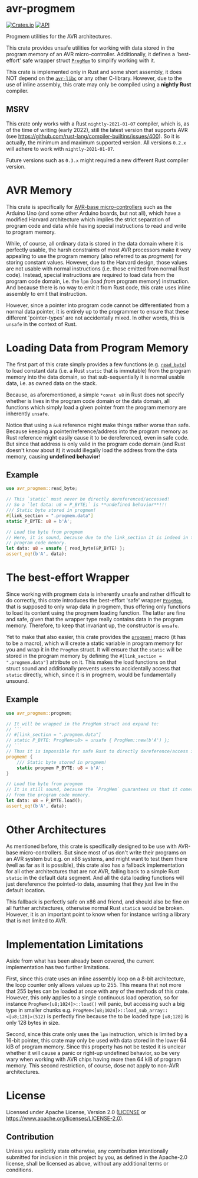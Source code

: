 # avr-progmem

[![Crates.io](https://img.shields.io/crates/v/avr-progmem.svg)](https://crates.io/crates/avr-progmem)
[![API](https://docs.rs/avr-progmem/badge.svg)](https://docs.rs/avr-progmem)

<!-- cargo-sync-readme start -->


Progmem utilities for the AVR architectures.

This crate provides unsafe utilities for working with data stored in
the program memory of an AVR micro-controller. Additionally, it defines a
'best-effort' safe wrapper struct [`ProgMem`] to simplify working with it.

This crate is implemented only in Rust and some short assembly, it does NOT
depend on the [`avr-libc`] or any other C-library. However, due to the use
of inline assembly, this crate may only be compiled using a **nightly Rust**
compiler.

## MSRV

This crate only works with a Rust `nightly-2021-01-07` compiler, which is,
as of the time of writing (early 2022), still the latest version that
supports AVR
(see <https://github.com/rust-lang/compiler-builtins/issues/400>).
So it is actually, the minimum and maximum supported version.
All versions `0.2.x` will adhere to work with `nightly-2021-01-07`.

Future versions such as `0.3.x` might required a new different Rust compiler
version.


# AVR Memory

This crate is specifically for [AVR-base micro-controllers][avr] such as
the Arduino Uno (and some other Arduino boards, but not all), which have a
modified Harvard architecture which implies the strict separation of program
code and data while having special instructions to read and write to
program memory.

While, of course, all ordinary data is stored in the data domain where it is
perfectly usable, the harsh constraints of most AVR processors make it very
appealing to use the program memory (also referred to as _progmem_) for
storing constant values. However, due to the Harvard design, those values
are not usable with normal instructions (i.e. those emitted from normal
Rust code). Instead, special instructions are required to load data from
the program code domain, i.e. the `lpm` (load _from_ program memory)
instruction. And because there is no way to emit it from Rust code, this
crate uses inline assembly to emit that instruction.

However, since a pointer into program code cannot be differentiated from a
normal data pointer, it is entirely up to the programmer to ensure that
these different 'pointer-types' are not accidentally mixed. In other words,
this is `unsafe` in the context of Rust.


# Loading Data from Program Memory

The first part of this crate simply provides a few functions (e.g.
[`read_byte`]) to load constant data (i.e. a Rust `static` that is
immutable) from the program memory into the data domain, so that
sub-sequentially it is normal usable data, i.e. as owned data on the stack.

Because, as aforementioned, a simple `*const u8` in Rust does not specify
whether is lives in the program code domain or the data domain, all
functions which simply load a given pointer from the program memory are
inherently `unsafe`.

Notice that using a `&u8` reference might make things rather worse than
safe. Because keeping a pointer/reference/address into the program memory
as Rust reference might easily cause it to be dereferenced, even in safe
code. But since that address is only valid in the program code domain (and
Rust doesn't know about it) it would illegally load the address from the
data memory, causing **undefined behavior**!

## Example

```rust
use avr_progmem::read_byte;

// This `static` must never be directly dereferenced/accessed!
// So a `let data: u8 = P_BYTE;` is **undefined behavior**!!!
/// Static byte stored in progmem!
#[link_section = ".progmem.data"]
static P_BYTE: u8 = b'A';

// Load the byte from progmem
// Here, it is sound, because due to the link_section it is indeed in the
// program code memory.
let data: u8 = unsafe { read_byte(&P_BYTE) };
assert_eq!(b'A', data);
```


# The best-effort Wrapper

Since working with progmem data is inherently unsafe and rather
difficult to do correctly, this crate introduces the best-effort 'safe'
wrapper [`ProgMem`], that is supposed to only wrap data in progmem, thus
offering only functions to load its content using the progmem loading
function.
The latter are fine and safe, given that the wrapper type really contains
data in the program memory. Therefore, to keep that invariant up, the
constructor is `unsafe`.

Yet to make that also easier, this crate provides the [`progmem!`] macro
(it has to be a macro), which will create a static variable in program
memory for you and wrap it in the `ProgMem` struct. It will ensure that the
`static` will be stored in the program memory by defining the
`#[link_section = ".progmem.data"]` attribute on it. This makes the load
functions on that struct sound and additionally prevents users to
accidentally access that `static` directly, which, since it is in progmem,
would be fundamentally unsound.

## Example

```rust
use avr_progmem::progmem;

// It will be wrapped in the ProgMem struct and expand to:
// ```
// #[link_section = ".progmem.data"]
// static P_BYTE: ProgMem<u8> = unsafe { ProgMem::new(b'A') };
// ```
// Thus it is impossible for safe Rust to directly dereference/access it!
progmem! {
    /// Static byte stored in progmem!
    static progmem P_BYTE: u8 = b'A';
}

// Load the byte from progmem
// It is still sound, because the `ProgMem` guarantees us that it comes
// from the program code memory.
let data: u8 = P_BYTE.load();
assert_eq!(b'A', data);
```


# Other Architectures

As mentioned before, this crate is specifically designed to be use with
AVR-base micro-controllers. But since most of us don't write their programs
on an AVR system but e.g. on x86 systems, and might want to test them
there (well as far as it is possible), this crate also has a fallback
implementation for all other architectures that are not AVR, falling back
to a simple Rust `static` in the default data segment. And all the data
loading functions will just dereference the pointed-to data, assuming that
they just live in the default location.

This fallback is perfectly safe on x86 and friend, and should also be fine
on all further architectures, otherwise normal Rust `static`s would be
broken. However, it is an important point to know when for instance writing
a library that is not limited to AVR.


# Implementation Limitations

Aside from what has been already been covered, the current implementation
has two further limitations.

First, since this crate uses an inline assembly loop on a 8-bit
architecture, the loop counter only allows values up to 255. This means
that not more that 255 bytes can be loaded at once with any of the methods
of this crate. However, this only applies to a single continuous load
operation, so for instance `ProgMem<[u8;1024]>::load()` will panic, but
accessing such a big type in smaller chunks e.g.
`ProgMem<[u8;1024]>::load_sub_array::<[u8;128]>(512)` is perfectly fine
because the to be loaded type `[u8;128]` is only 128 bytes in size.

Second, since this crate only uses the `lpm` instruction, which is limited
by a 16-bit pointer, this crate may only be used with data stored in the
lower 64 kiB of program memory. Since this property has not be tested it is
unclear whether it will cause a panic or right-up undefined behavior, so be
very wary when working with AVR chips having more then 64 kiB of program
memory.
This second restriction, of course, dose not apply to non-AVR architectures.


[`ProgMem`]: https://docs.rs/avr-progmem/latest/avr_progmem/struct.ProgMem.html
[`read_byte`]: https://docs.rs/avr-progmem/latest/avr_progmem/fn.read_byte.html
[`progmem!`]: https://docs.rs/avr-progmem/latest/avr_progmem/macro.progmem.html
[`avr-libc`]: https://crates.io/crates/avr-libc
[avr]: https://en.wikipedia.org/wiki/AVR_microcontrollers


<!-- cargo-sync-readme end -->

# License

Licensed under Apache License, Version 2.0 ([LICENSE](LICENSE) or https://www.apache.org/licenses/LICENSE-2.0).

## Contribution

Unless you explicitly state otherwise, any contribution intentionally submitted for inclusion in this project by you, as defined in the Apache-2.0 license, shall be licensed as above, without any additional terms or conditions.


